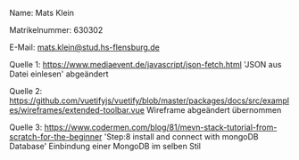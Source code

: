 Name: Mats Klein

Matrikelnummer: 630302

E-Mail: mats.klein@stud.hs-flensburg.de

Quelle 1:
https://www.mediaevent.de/javascript/json-fetch.html
'JSON aus Datei einlesen' abgeändert

Quelle 2:
https://github.com/vuetifyjs/vuetify/blob/master/packages/docs/src/examples/wireframes/extended-toolbar.vue
Wireframe abgeändert übernommen

Quelle 3:
https://www.codermen.com/blog/81/mevn-stack-tutorial-from-scratch-for-the-beginner
'Step:8 install and connect with mongoDB Database' Einbindung einer MongoDB im selben Stil

